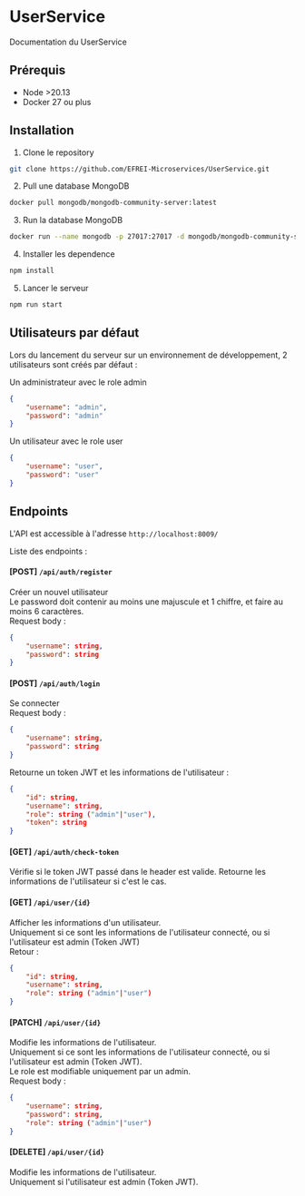 # UserService

Documentation du UserService

## Prérequis
- Node >20.13
- Docker 27 ou plus

## Installation

1. Clone le repository
```bash
git clone https://github.com/EFREI-Microservices/UserService.git
```

2. Pull une database MongoDB
```bash
docker pull mongodb/mongodb-community-server:latest
```

3. Run la database MongoDB
```bash
docker run --name mongodb -p 27017:27017 -d mongodb/mongodb-community-server:latest
```
4. Installer les dependence
```bash
npm install
```

5. Lancer le serveur
```bash
npm run start
```

## Utilisateurs par défaut

Lors du lancement du serveur sur un environnement de développement, 2 utilisateurs sont créés par défaut :

Un administrateur avec le role admin
```json
{
    "username": "admin",
    "password": "admin"
}
```

Un utilisateur avec le role user
```json
{
    "username": "user",
    "password": "user"
}
```

## Endpoints

L'API est accessible à l'adresse `http://localhost:8009/`

Liste des endpoints :

#### [POST] `/api/auth/register`
Créer un nouvel utilisateur  
Le password doit contenir au moins une majuscule et 1 chiffre, et faire au moins 6 caractères.  
Request body :
```json
{
    "username": string,
    "password": string
}
```

#### [POST] `/api/auth/login`
Se connecter  
Request body :
```json
{
    "username": string,
    "password": string
}
```
Retourne un token JWT et les informations de l'utilisateur :
```json
{
    "id": string,
    "username": string,
    "role": string ("admin"|"user"),
    "token": string
}
```

#### [GET] `/api/auth/check-token`
Vérifie si le token JWT passé dans le header est valide. Retourne les informations de l'utilisateur si c'est le cas.

#### [GET] `/api/user/{id}`
Afficher les informations d'un utilisateur.  
Uniquement si ce sont les informations de l'utilisateur connecté, ou si l'utilisateur est admin (Token JWT)  
Retour : 
```json
{
    "id": string,
    "username": string,
    "role": string ("admin"|"user")
}
```

#### [PATCH] `/api/user/{id}`
Modifie les informations de l'utilisateur.  
Uniquement si ce sont les informations de l'utilisateur connecté, ou si l'utilisateur est admin (Token JWT).  
Le role est modifiable uniquement par un admin.  
Request body : 
```json
{
    "username": string,
    "password": string,
    "role": string ("admin"|"user")
}
```

#### [DELETE] `/api/user/{id}`
Modifie les informations de l'utilisateur.  
Uniquement si l'utilisateur est admin (Token JWT).

